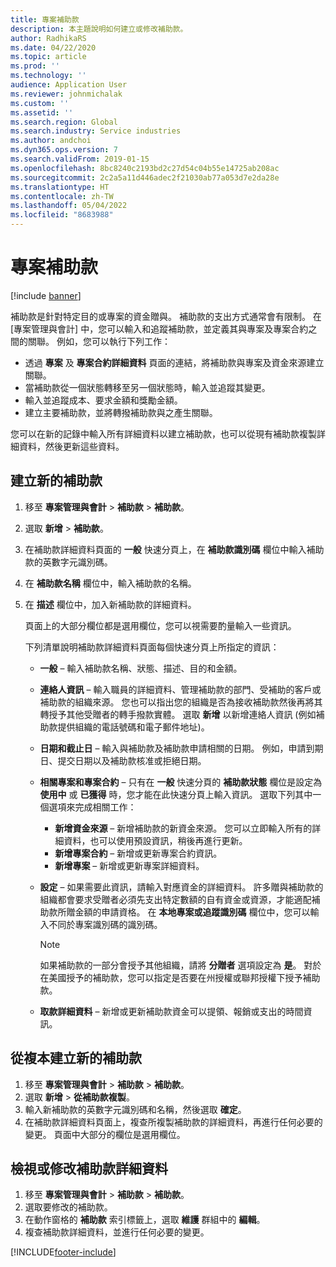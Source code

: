 ```yaml
---
title: 專案補助款
description: 本主題說明如何建立或修改補助款。
author: RadhikaRS
ms.date: 04/22/2020
ms.topic: article
ms.prod: ''
ms.technology: ''
audience: Application User
ms.reviewer: johnmichalak
ms.custom: ''
ms.assetid: ''
ms.search.region: Global
ms.search.industry: Service industries
ms.author: andchoi
ms.dyn365.ops.version: 7
ms.search.validFrom: 2019-01-15
ms.openlocfilehash: 8bc8240c2193bd2c27d54c04b55e14725ab208ac
ms.sourcegitcommit: 2c2a5a11d446adec2f21030ab77a053d7e2da28e
ms.translationtype: HT
ms.contentlocale: zh-TW
ms.lasthandoff: 05/04/2022
ms.locfileid: "8683988"
---
```

# <a name="project-grants"></a>專案補助款

[!include [banner](../includes/banner.md)]

補助款是針對特定目的或專案的資金贈與。 補助款的支出方式通常會有限制。 在 [專案管理與會計] 中，您可以輸入和追蹤補助款，並定義其與專案及專案合約之間的關聯。 例如，您可以執行下列工作：

- 透過 **專案** 及 **專案合約詳細資料** 頁面的連結，將補助款與專案及資金來源建立關聯。
- 當補助款從一個狀態轉移至另一個狀態時，輸入並追蹤其變更。
- 輸入並追蹤成本、要求金額和獎勵金額。
- 建立主要補助款，並將轉撥補助款與之產生關聯。

您可以在新的記錄中輸入所有詳細資料以建立補助款，也可以從現有補助款複製詳細資料，然後更新這些資料。

## <a name="create-a-new-grant"></a>建立新的補助款

1. 移至 **專案管理與會計** \> **補助款** \> **補助款**。
2. 選取 **新增** \> **補助款**。
3. 在補助款詳細資料頁面的 **一般** 快速分頁上，在 **補助款識別碼** 欄位中輸入補助款的英數字元識別碼。
4. 在 **補助款名稱** 欄位中，輸入補助款的名稱。
5. 在 **描述** 欄位中，加入新補助款的詳細資料。

    頁面上的大部分欄位都是選用欄位，您可以視需要酌量輸入一些資訊。

    下列清單說明補助款詳細資料頁面每個快速分頁上所指定的資訊：

    - **一般** – 輸入補助款名稱、狀態、描述、目的和金額。
    - **連絡人資訊** – 輸入職員的詳細資料、管理補助款的部門、受補助的客戶或補助款的組織來源。 您也可以指出您的組織是否為接收補助款然後再將其轉授予其他受贈者的轉手撥款實體。 選取 **新增** 以新增連絡人資訊 (例如補助款提供組織的電話號碼和電子郵件地址)。
    - **日期和截止日** – 輸入與補助款及補助款申請相關的日期。 例如，申請到期日、提交日期以及補助款核准或拒絕日期。
    - **相關專案和專案合約** – 只有在 **一般** 快速分頁的 **補助款狀態** 欄位是設定為 **使用中** 或 **已獲得** 時，您才能在此快速分頁上輸入資訊。 選取下列其中一個選項來完成相關工作：

        - **新增資金來源** – 新增補助款的新資金來源。 您可以立即輸入所有的詳細資料，也可以使用預設資訊，稍後再進行更新。
        - **新增專案合約** – 新增或更新專案合約資訊。
        - **新增專案** – 新增或更新專案詳細資料。

    - **設定** – 如果需要此資訊，請輸入對應資金的詳細資料。 許多贈與補助款的組織都會要求受贈者必須先支出特定數額的自有資金或資源，才能適配補助款所贈金額的申請資格。 在 **本地專案或追蹤識別碼** 欄位中，您可以輸入不同於專案識別碼的識別碼。

        > [!NOTE]
        > 如果補助款的一部分會授予其他組織，請將 **分贈者** 選項設定為 **是**。 對於在美國授予的補助款，您可以指定是否要在州授權或聯邦授權下授予補助款。

    - **取款詳細資料** – 新增或更新補助款資金可以提領、報銷或支出的時間資訊。

## <a name="create-a-new-grant-from-a-copy"></a>從複本建立新的補助款

1. 移至 **專案管理與會計** \> **補助款** \> **補助款**。
2. 選取 **新增** \> **從補助款複製**。
3. 輸入新補助款的英數字元識別碼和名稱，然後選取 **確定**。
4. 在補助款詳細資料頁面上，複查所複製補助款的詳細資料，再進行任何必要的變更。 頁面中大部分的欄位是選用欄位。

## <a name="view-or-modify-grant-details"></a>檢視或修改補助款詳細資料

1. 移至 **專案管理與會計** \> **補助款** \> **補助款**。
2. 選取要修改的補助款。
3. 在動作窗格的 **補助款** 索引標籤上，選取 **維護** 群組中的 **編輯**。
4. 複查補助款詳細資料，並進行任何必要的變更。


[!INCLUDE[footer-include](../includes/footer-banner.md)]